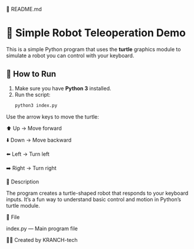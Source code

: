 🧠 README.md
# 🐢 Simple Robot Teleoperation Demo

This is a simple Python program that uses the **turtle** graphics module to simulate a robot you can control with your keyboard.

## 🚀 How to Run

1. Make sure you have **Python 3** installed.
2. Run the script:
   ```bash
   python3 index.py


Use the arrow keys to move the turtle:

⬆️ Up → Move forward

⬇️ Down → Move backward

⬅️ Left → Turn left

➡️ Right → Turn right

🧩 Description

The program creates a turtle-shaped robot that responds to your keyboard inputs.
It’s a fun way to understand basic control and motion in Python’s turtle module.

📁 File

index.py — Main program file

👨‍💻 Created by KRANCH-tech
